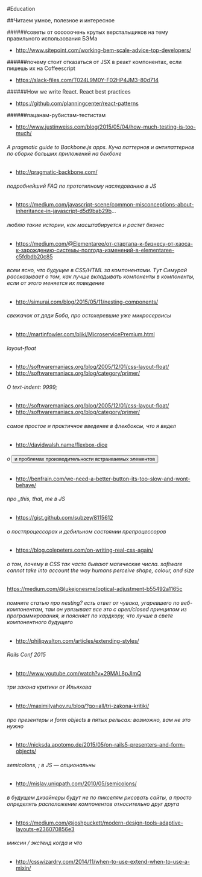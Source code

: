 #Education

##Читаем умное, полезное и интересное

######советы от оооооочень крутых верстальщиков на тему правильного использования БЭМа
* http://www.sitepoint.com/working-bem-scale-advice-top-developers/

######почему стоит отказаться от JSX в реакт компонентах, если пишешь их на Coffeescript
* https://slack-files.com/T024L9M0Y-F02HP4JM3-80d714

######How we write React. React best practices
* https://github.com/planningcenter/react-patterns

######пацанам-рубистам-тестистам
* http://www.justinweiss.com/blog/2015/05/04/how-much-testing-is-too-much/

###### A pragmatic guide to Backbone.js apps. Куча паттернов и антипаттернов по сборке больших приложений на бекбоне
* http://pragmatic-backbone.com/

###### подробнейший FAQ по прототипному наследованию в JS
* https://medium.com/javascript-scene/common-misconceptions-about-inheritance-in-javascript-d5d9bab29b...

###### люблю такие истории, как масштабируется и растет бизнес
* https://medium.com/@Elementaree/от-стартапа-к-бизнесу-от-хаоса-к-зарождению-системы-полгода-изменений-в-elementaree-c5fdbdb20c85

###### всем ясно, что будущее в CSS/HTML за компонентами. Tут Симурай рассказывает о том, как лучше вкладывать компоненты в компоненты, если от этого меняется их поведение
* http://simurai.com/blog/2015/05/11/nesting-components/

###### свежачок от дяди Боба, про остохеревшие уже микросервисы
* http://martinfowler.com/bliki/MicroservicePremium.html

###### layout-float
* http://softwaremaniacs.org/blog/2005/12/01/css-layout-float/
* http://softwaremaniacs.org/blog/category/primer/

###### О text-indent: 9999;
* http://softwaremaniacs.org/blog/2005/12/01/css-layout-float/
* http://softwaremaniacs.org/blog/category/primer/

###### самое простое и практичное введение в флекбоксы, что я видел
* http://davidwalsh.name/flexbox-dice

###### о <button> и проблемах производительности встраиваемых элементов
* http://benfrain.com/we-need-a-better-button-its-too-slow-and-wont-behave/

###### про _this, that, me в JS
* https://gist.github.com/subzey/8115612

###### о постпроцессорах и дебильном состоянии препроцессоров
* https://blog.colepeters.com/on-writing-real-css-again/

###### о том, почему в CSS так часто бывают магические числа. software cannot take into account the way humans perceive shape, colour, and size
https://medium.com/@lukejonesme/optical-adjustment-b55492a1165c

###### помните статью про nesting? есть ответ от чувака, угаревшего по веб-компонентам, там он увязывает все это с open/closed принципом из программирования, и поясняет по хардкору, что лучше в свете компонентного будущего
* http://philipwalton.com/articles/extending-styles/

######  Rails Conf 2015
* http://www.youtube.com/watch?v=29MAL8pJImQ

######  три закона критики от Ильяхова
* http://maximilyahov.ru/blog/?go=all/tri-zakona-kritiki/

######  про презентеры и form objects в пятых рельсах: возможно, вам не это нужно
* http://nicksda.apotomo.de/2015/05/on-rails5-presenters-and-form-objects/

######  semicolons, ; в JS — опциональны
* http://mislav.uniqpath.com/2010/05/semicolons/

######   в будущем дизайнеры будут не по пикселям рисовать сайты, а просто определять расположение компонентов относительно друг друга
* https://medium.com/@joshpuckett/modern-design-tools-adaptive-layouts-e236070856e3

######   миксин / экстенд когда и что
* http://csswizardry.com/2014/11/when-to-use-extend-when-to-use-a-mixin/
